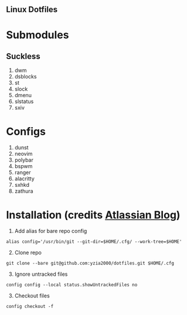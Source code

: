 Linux Dotfiles
---------------

# Submodules
## Suckless
1. dwm
2. dsblocks
3. st
4. slock
5. dmenu
6. slstatus
7. sxiv

# Configs
1. dunst
2. neovim
3. polybar
4. bspwm
5. ranger
6. alacritty
7. sxhkd
8. zathura

# Installation (credits [Atlassian Blog](https://www.atlassian.com/git/tutorials/dotfiles))
1. Add alias for bare repo config
```
alias config='/usr/bin/git --git-dir=$HOME/.cfg/ --work-tree=$HOME'
```
2. Clone repo
```
git clone --bare git@github.com:yzia2000/dotfiles.git $HOME/.cfg
```
3. Ignore untracked files
```
config config --local status.showUntrackedFiles no
```
3. Checkout files
```
config checkout -f
```
